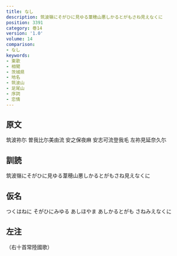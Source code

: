 ```yaml
---
title: なし
description: 筑波嶺にそがひに見ゆる葦穂山悪しかるとがもさね見えなくに
position: 3391
category: 巻14
version: '1.0'
volume: 14
comparison:
- なし
keywords:
- 東歌
- 相聞
- 茨城県
- 地名
- 筑波山
- 足尾山
- 序詞
- 恋情
---
```


## 原文

筑波祢尓 曽我比尓美由流 安之保夜麻 安志可流登我毛 左祢見延奈久尓

## 訓読

筑波嶺にそがひに見ゆる葦穂山悪しかるとがもさね見えなくに

## 仮名

つくはねに そがひにみゆる あしほやま あしかるとがも さねみえなくに

## 左注

（右十首常陸國歌）
